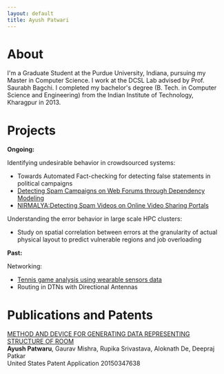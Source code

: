 ```yaml
---
layout: default
title: Ayush Patwari
---
```

# About

I'm a Graduate Student at the Purdue University, Indiana, pursuing my 
Master in Computer Science. I work at the DCSL Lab advised by Prof. Saurabh Bagchi. I completed my bachelor's 
degree (B. Tech. in Computer Science and Engineering) from the Indian Institute 
of Technology, Kharagpur in 2013.

# Projects

**Ongoing:**

Identifying undesirable behavior in crowdsourced systems: 

* Towards Automated Fact-checking for detecting false statements in political campaigns 
* [Detecting Spam Campaigns on Web Forums through Dependency Modeling](http://cs.berkeley.edu/~anuragk/papers/succinct.pdf)
* [NIRMALYA:Detecting Spam Videos on Online Video Sharing Portals](http://cs.berkeley.edu/~anuragk/papers/blowfish.pdf)

Understanding the error behavior in large scale HPC clusters:

* Study on spatial correlation between errors at the granularity of actual physical layout to predict vulnerable regions and job overloading

**Past:**

Networking:

* [Tennis game analysis using wearable sensors data]()
* Routing in DTNs with Directional Antennas

# Publications and Patents

[METHOD AND DEVICE FOR GENERATING DATA REPRESENTING STRUCTURE OF ROOM](http://www.freepatentsonline.com/20150347638.pdf)<br>
**Ayush Patwaru**, Gaurav Mishra, Rupika Srivastava, Aloknath De, Deepraj Patkar<br>
United States Patent Application 20150347638
